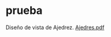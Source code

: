 # prueba
Diseño de vista de Ajedrez.
[Ajedres.pdf](https://github.com/CrisSTF/prueba/files/2627585/Ajedres.pdf)
